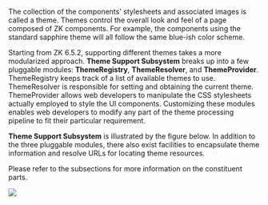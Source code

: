 The collection of the components' stylesheets and associated images is
called a theme. Themes control the overall look and feel of a page
composed of ZK components. For example, the components using the
standard sapphire theme will all follow the same blue-ish color scheme.

Starting from ZK 6.5.2, supporting different themes takes a more
modularized approach. **Theme Support Subsystem** breaks up into a few
pluggable modules: **ThemeRegistry**, **ThemeResolver**, and
**ThemeProvider**. ThemeRegistry keeps track of a list of available
themes to use. ThemeResolver is responsible for setting and obtaining
the current theme. ThemeProvider allows web developers to manipulate the
CSS stylesheets actually employed to style the UI components.
Customizing these modules enables web developers to modify any part of
the theme processing pipeline to fit their particular requirement.

**Theme Support Subsystem** is illustrated by the figure below. In
addition to the three pluggable modules, there also exist facilities to
encapsulate theme information and resolve URLs for locating theme
resources.

Please refer to the subsections for more information on the constituent
parts.

![]({{site.baseurl}}/zk_dev_ref/images/ThemeSubsystem.png)

